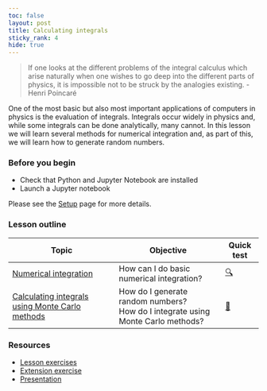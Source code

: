 ```yaml
---
toc: false
layout: post
title: Calculating integrals
sticky_rank: 4
hide: true
---
```


> If one looks at the different problems of the integral calculus which arise naturally when one wishes to go deep into the different parts of physics, it is impossible not to be struck by the analogies existing. - Henri Poincaré

One of the most basic but also most important applications of computers in physics is the evaluation of integrals. 
Integrals occur widely in physics and, while some integrals can be done analytically, many cannot. 
In this lesson we will learn several methods for numerical integration and, as part of this, we will learn how to generate random numbers.

### Before you begin

- Check that Python and Jupyter Notebook are installed
- Launch a Jupyter notebook 

Please see the [Setup](https://nu-cem.github.io/CompPhys/2021/08/02/Setup) page for more details.

### Lesson outline

| Topic | Objective | Quick test |
|-------|-----------|-----------|
|[Numerical integration](https://nu-cem.github.io/CompPhys/2021/08/02/Numerical-Integration)|How can I do basic numerical integration? | [:mag:](https://nu-cem.github.io/CompPhys/2021/08/02/Numerical-Integration-Qs.html) |
|[Calculating integrals using Monte Carlo methods](https://nu-cem.github.io/CompPhys/2021/08/02/Monte-Carlo)| How do I generate random numbers? <br/> How do I integrate using Monte Carlo methods?  | [:flashlight:](https://nu-cem.github.io/CompPhys/2021/08/02/Monte-Carlo-Qs.html)|

### Resources

- [Lesson exercises](https://nu-cem.github.io/CompPhys/2021/08/02/Random_exercises)
- [Extension exercise](https://nu-cem.github.io/CompPhys/2021/08/02/Random_extension)
- [Presentation](https://nu-cem.github.io/CompPhys/slides/Random_slides)

